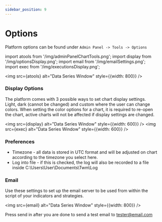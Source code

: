 ```yaml
---
sidebar_position: 9
---
```


# Options


Platform options can be found under `Admin Panel -> Tools -> Options`

import atools from '/img/adminPanelChartTools.png';
import display from '/img/optionsDisplay.png';
import email from '/img/emailSettings.png';
import exec from '/img/executionsDisplay.png';

<img src={atools} alt="Data Series Window" style={{width: 800}} />

### Display Options

The platform comes with 3 possible ways to set chart display settings. Light, dark (cannot be changed) and custom where the user can change colors. When setting the color options for a chart, it is required to re-open the chart, active charts will not be affected if display settings are changed.

<img src={display} alt="Data Series Window" style={{width: 600}} />
<img src={exec} alt="Data Series Window" style={{width: 600}} />

### Preferences

- Timezone - all data is stored in UTC format and will be adjusted on chart according to the timezone you select here.
- Log into file - if this is checked, the log will also be recorded to a file inside C:\Users\User\Documents\Twm\Log

### Email

Use these settings to set up the email server to be used from within the script of your indicators and strategies.

<img src={email} alt="Data Series Window" style={{width: 800}} />

Press send in after you are done to send a test email to tester@email.com


